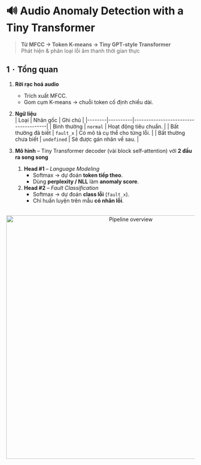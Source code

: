 # 🔊 Audio Anomaly Detection with a Tiny Transformer

> **Từ MFCC → Token K-means → Tiny GPT-style Transformer**  
> Phát hiện & phân loại lỗi âm thanh thời gian thực

## 1 · Tổng quan

1. **Rời rạc hoá audio**  
   - Trích xuất MFCC.  
   - Gom cụm K-means → chuỗi token cố định chiều dài.  

2. **Ngữ liệu**  
   | Loại   | Nhãn gốc | Ghi chú                              |
   |--------|----------|--------------------------------------|
   | Bình thường | `normal`   | Hoạt động tiêu chuẩn.           |
   | Bất thường đã biết | `fault_x` | Có mô tả cụ thể cho từng lỗi. |
   | Bất thường chưa biết | `undefined` | Sẽ được gán nhãn về sau.     |

3. **Mô hình** – Tiny Transformer decoder (vài block self-attention) với **2 đầu ra song song**  
   1. **Head #1** – *Language Modeling*  
      - Softmax → dự đoán **token tiếp theo**.  
      - Dùng **perplexity / NLL** làm **anomaly score**.  
   2. **Head #2** – *Fault Classification*  
      - Softmax → dự đoán **class lỗi** (`fault_x`).  
      - Chỉ huấn luyện trên mẫu **có nhãn lỗi**.

<p align="center">
 <img src="docs/pipeline.svg" width="650" alt="Pipeline overview">
</p>
